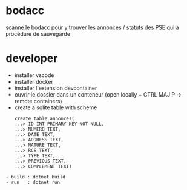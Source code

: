 # bodacc
scanne le bodacc pour y trouver les annonces / statuts des PSE qui à procédure de sauvegarde

# developer
- installer vscode
- installer docker
- installer l'extension devcontainer
- ouvrir le dossier dans un conteneur (open locally + CTRL MAJ P -> remote containers)
- create a sqlite table with scheme
    ``` 
   create table annonces(
   ...> ID INT PRIMARY KEY NOT NULL,
   ...> NUMERO TEXT,
   ...> DATE TEXT,
   ...> ADDRESS TEXT,
   ...> NATURE TEXT,
   ...> RCS TEXT,
   ...> TYPE TEXT,
   ...> PREVIOUS TEXT,
   ...> COMPLEMENT TEXT)
```
- build : dotnet build
- run   : dotnet run
